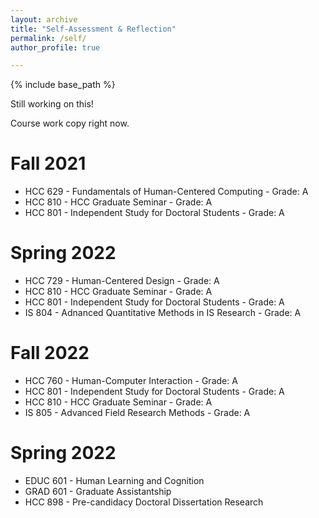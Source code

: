 ```yaml
---
layout: archive
title: "Self-Assessment & Reflection"
permalink: /self/
author_profile: true

---
```


{% include base_path %}

Still working on this!

Course work copy right now. 

Fall 2021
======
<ul>
  <li>HCC 629 - Fundamentals of Human-Centered Computing - Grade: A</li>
  <li>HCC 810 - HCC Graduate Seminar - Grade: A</li>
  <li>HCC 801 - Independent Study for Doctoral Students - Grade: A</li>
 </ul>
 
 Spring 2022
======
<ul>
  <li>HCC 729 - Human-Centered Design - Grade: A</li>
  <li>HCC 810 - HCC Graduate Seminar - Grade: A</li>
  <li>HCC 801 - Independent Study for Doctoral Students - Grade: A</li>
  <li>IS 804 - Adnanced Quantitative Methods in IS Research - Grade: A</li>
 </ul>
 
 Fall 2022
======
<ul>
  <li>HCC 760 - Human-Computer Interaction - Grade: A</li>
  <li>HCC 801 - Independent Study for Doctoral Students - Grade: A</li>
  <li>HCC 810 - HCC Graduate Seminar - Grade: A</li>
  <li>IS 805 - Advanced Field Research Methods - Grade: A</li>
 </ul>
 
 Spring 2022
======
<ul>
  <li>EDUC 601 - Human Learning and Cognition</li>
  <li>GRAD 601 - Graduate Assistantship</li>
  <li>HCC 898 - Pre-candidacy Doctoral Dissertation Research</li>
 </ul>
